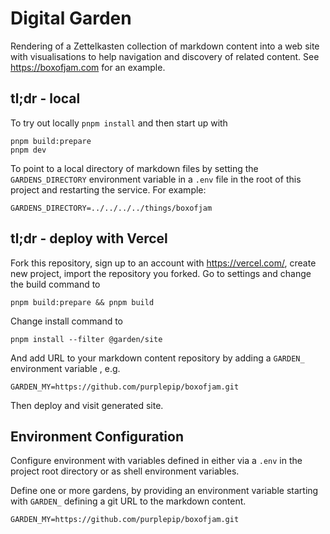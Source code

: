 # Digital Garden

Rendering of a Zettelkasten collection of markdown content into a web site with
visualisations to help navigation and discovery of related content. See
<https://boxofjam.com> for an example.

## tl;dr - local

To try out locally `pnpm install` and then start up with

    pnpm build:prepare
    pnpm dev

To point to a local directory of markdown files by setting the
`GARDENS_DIRECTORY` environment variable in a `.env` file in the root of this
project and restarting the service. For example:

    GARDENS_DIRECTORY=../../../../things/boxofjam

## tl;dr - deploy with Vercel

Fork this repository, sign up to an account with <https://vercel.com/>, create
new project, import the repository you forked. Go to settings and change the build command to

    pnpm build:prepare && pnpm build

Change install command to

    pnpm install --filter @garden/site

And add URL to your markdown content repository by adding a `GARDEN_`
environment variable , e.g.

    GARDEN_MY=https://github.com/purplepip/boxofjam.git

Then deploy and visit generated site.

## Environment Configuration

Configure environment with variables defined in either via a `.env` in the
project root directory or as shell environment variables.

Define one or more gardens, by providing an environment variable starting with
`GARDEN_` defining a git URL to the markdown content.

    GARDEN_MY=https://github.com/purplepip/boxofjam.git
